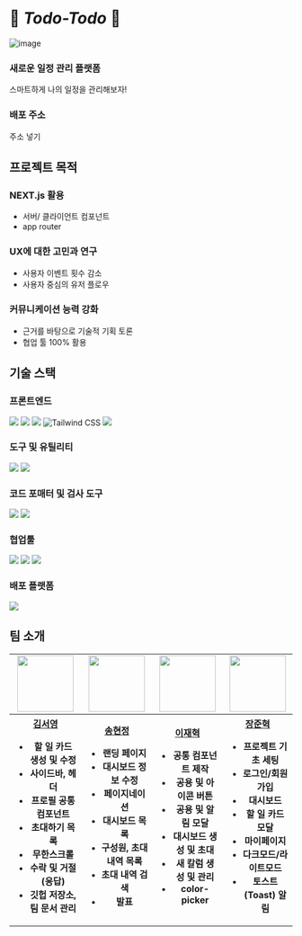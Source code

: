 # 🖤 _Todo-Todo_ 🩷

![image](https://github.com/Sprint-Part3-14Team/14team-project/assets/162143999/d0c36618-cb55-46b1-afa0-f52f4cac95a6)

### 새로운 일정 관리 플랫폼

스마트하게 나의 일정을 관리해보자!

### 배포 주소

주소 넣기
<br/>

## 프로젝트 목적

### NEXT.js 활용

- 서버/ 클라이언트 컴포넌트
- app router

### UX에 대한 고민과 연구

- 사용자 이벤트 횟수 감소
- 사용자 중심의 유저 플로우

### 커뮤니케이션 능력 강화

- 근거를 바탕으로 기술적 기획 토론
- 협업 툴 100% 활용

## 기술 스택

### 프론트엔드

<img src="https://img.shields.io/badge/React-61DAFB?style=for-the-badge&logo=React&logoColor=white"> <img src="https://img.shields.io/badge/TypeScript-3178C6?style=for-the-badge&logo=TypeScript&logoColor=white"> <img src="https://img.shields.io/badge/Next.js-000000?style=for-the-badge&logo=Next.js&logoColor=white"> <img alt="Tailwind CSS" src ="https://img.shields.io/badge/Tailwind_CSS-06B6D4.svg?&style=for-the-badge&logo=tailwindcss&logoColor=white"/> <img src="https://img.shields.io/badge/react--hook--form-663399?style=for-the-badge&logo=react&logoColor=white">

### 도구 및 유틸리티

<img src="https://img.shields.io/badge/pnpm-yellow?style=for-the-badge&logo=pnpm&logoColor=white"/> <img src="https://img.shields.io/badge/shadcn%2Fui-000000?style=for-the-badge&logo=shadcnui&logoColor=white" />

### 코드 포매터 및 검사 도구

<img src="https://img.shields.io/badge/eslint-4B32C3?style=for-the-badge&logo=eslint&logoColor=white"> <img src="https://img.shields.io/badge/prettier-F7B93E?style=for-the-badge&logo=prettier&logoColor=white">

### 협업툴

<img src="https://img.shields.io/badge/GitHub-181717?style=for-the-badge&logo=GitHub&logoColor=white" /> <img src="https://img.shields.io/badge/Discord-5B61EE?style=for-the-badge&logo=Discord&logoColor=white" /> <img src="https://img.shields.io/badge/Notion-000000?style=for-the-badge&logo=Notion&logoColor=white">

### 배포 플랫폼

<img src="https://img.shields.io/badge/Netlify-00C7B7?style=for-the-badge&logo=netlify&logoColor=white" />

## 팀 소개

<table align="center">
    <tbody>
        <tr>
            <td align="center">
                <a href="https://github.com/ssseeo0">
                    <img src="https://avatars.githubusercontent.com/ssseeo0" width="100" height="100"/>
                </a>
            </td>
            <td style="text-align: center;">
                <a href="https://github.com/Haze-S">
                    <img src="https://avatars.githubusercontent.com/Haze-S" width="100" height="100"/>
                </a>  
            </td>
            <td style="text-align: center;">
                <a href="https://github.com/JHmeatschool">
                    <img src="https://avatars.githubusercontent.com/JHmeatschool" width="100px" height="100px"/>
                </a>
            </td>
            <td style="text-align: center;">
                <a href="https://github.com/CitrusSoda">
                    <img src="https://avatars.githubusercontent.com/CitrusSoda" width="100px" height="100px"/>
                </a>  
            </td>
        </tr>
        <tr>
            <th>
                <a href="https://github.com/ssseeo0">김서영</a>
                <br>
                <ul>
                  <li>할 일 카드 생성 및 수정</li>
                  <li>사이드바, 헤더</li>
                  <li>프로필 공통 컴포넌트</li>
                  <li>초대하기 목록</li>
                  <li>무한스크롤</li>
                  <li>수락 및 거절 (응답)</li>
                  <li>깃헙 저장소, 팀 문서 관리</li>
                </ul>
            </th>
            <th>
                <a href="https://github.com/Haze-S">송현정</a>
                <br>
                <ul>
                  <li>랜딩 페이지</li>
                  <li>대시보드 정보 수정</li>
                  <li>페이지네이션</li>
                  <li>대시보드 목록</li>
                  <li>구성원, 초대 내역 목록</li>
                  <li>초대 내역 검색</li>
                  <li>발표</li>
                </ul>
            </th>
            <th>
                <a href="https://github.com/JHmeatschool">이재혁</a>
                <br>
                <ul>
                  <li>공통 컴포넌트 제작</li>
                  <li>공용 및 아이콘 버튼</li>
                  <li>공용 및 알림 모달</li>
                  <li>대시보드 생성 및 초대</li>
                  <li>새 칼럼 생성 및 관리</li>
                  <li>color-picker</li>
                </ul>
            </th>
            <th>
                <a href="https://github.com/CitrusSoda">장준혁</a>
                <br>
                <ul>
                  <li>프로젝트 기초 세팅</li>
                  <li>로그인/회원가입</li>           
                  <li>대시보드</li>
                  <li>할 일 카드 모달</li>
                  <li>마이페이지</li>
                  <li>다크모드/라이트모드</li>
                  <li>토스트(Toast) 알림</li>
                </ul>
            </th>
        </tr>
    </tbody>
</table>
